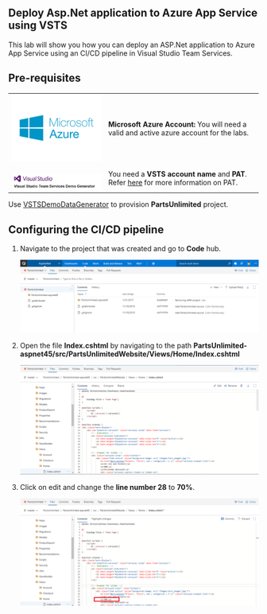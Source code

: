 ## Deploy Asp.Net application to Azure App Service using VSTS


This lab will show you how you can deploy an ASP.Net application to Azure App Service using an CI/CD pipeline in Visual Studio Team Services.

## Pre-requisites
<table>
   <tr>
      <td valign="top">
         <img src="images/azure.png" />
      </td>
      <td><b>Microsoft Azure Account:</b> You will need a valid and active azure account for the labs.</td>
   </tr>
   <tr>
      <td valign="top">
         <br>
         <img src="images/vstsdemogen.png"/>
      </td>
      <td> You need a <b>VSTS account name</b> and <b>PAT</b>. Refer <a href="http://bit.ly/2gBL4r4">here</a> for more information on PAT. </td>
   </tr>
</table>

Use <a href="https://vstsdemogenerator.azurewebsites.net">VSTSDemoDataGenerator</a> to provision <b>PartsUnlimited</b> project.
## Configuring the CI/CD pipeline

1. Navigate to the project that was created and go to **Code** hub.

   <img src="images/4.png">

2. Open the file <b>Index.cshtml</b> by navigating to the path <b>PartsUnlimited-aspnet45/src/PartsUnlimitedWebsite/Views/Home/Index.cshtml</b>

   <img src="images/5.png">

3. Click on edit and change the <b>line number 28</b> to <b>70%</b>.

   <img src="images/6.png">
